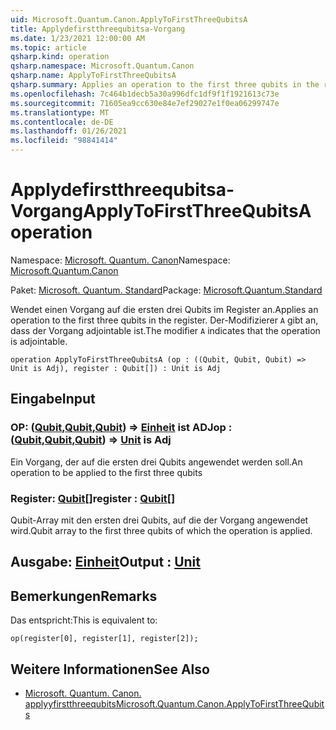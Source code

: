 ```yaml
---
uid: Microsoft.Quantum.Canon.ApplyToFirstThreeQubitsA
title: Applydefirstthreequbitsa-Vorgang
ms.date: 1/23/2021 12:00:00 AM
ms.topic: article
qsharp.kind: operation
qsharp.namespace: Microsoft.Quantum.Canon
qsharp.name: ApplyToFirstThreeQubitsA
qsharp.summary: Applies an operation to the first three qubits in the register. The modifier `A` indicates that the operation is adjointable.
ms.openlocfilehash: 7c464b1decb5a30a996dfc1df9f1f1921613c73e
ms.sourcegitcommit: 71605ea9cc630e84e7ef29027e1f0ea06299747e
ms.translationtype: MT
ms.contentlocale: de-DE
ms.lasthandoff: 01/26/2021
ms.locfileid: "98841414"
---
```

# <a name="applytofirstthreequbitsa-operation"></a><span data-ttu-id="8866f-102">Applydefirstthreequbitsa-Vorgang</span><span class="sxs-lookup"><span data-stu-id="8866f-102">ApplyToFirstThreeQubitsA operation</span></span>

<span data-ttu-id="8866f-103">Namespace: [Microsoft. Quantum. Canon](xref:Microsoft.Quantum.Canon)</span><span class="sxs-lookup"><span data-stu-id="8866f-103">Namespace: [Microsoft.Quantum.Canon](xref:Microsoft.Quantum.Canon)</span></span>

<span data-ttu-id="8866f-104">Paket: [Microsoft. Quantum. Standard](https://nuget.org/packages/Microsoft.Quantum.Standard)</span><span class="sxs-lookup"><span data-stu-id="8866f-104">Package: [Microsoft.Quantum.Standard](https://nuget.org/packages/Microsoft.Quantum.Standard)</span></span>


<span data-ttu-id="8866f-105">Wendet einen Vorgang auf die ersten drei Qubits im Register an.</span><span class="sxs-lookup"><span data-stu-id="8866f-105">Applies an operation to the first three qubits in the register.</span></span>
<span data-ttu-id="8866f-106">Der-Modifizierer `A` gibt an, dass der Vorgang adjointable ist.</span><span class="sxs-lookup"><span data-stu-id="8866f-106">The modifier `A` indicates that the operation is adjointable.</span></span>

```qsharp
operation ApplyToFirstThreeQubitsA (op : ((Qubit, Qubit, Qubit) => Unit is Adj), register : Qubit[]) : Unit is Adj
```


## <a name="input"></a><span data-ttu-id="8866f-107">Eingabe</span><span class="sxs-lookup"><span data-stu-id="8866f-107">Input</span></span>

### <a name="op--qubitqubitqubit--unit--is-adj"></a><span data-ttu-id="8866f-108">OP: ([Qubit](xref:microsoft.quantum.lang-ref.qubit),[Qubit](xref:microsoft.quantum.lang-ref.qubit),[Qubit](xref:microsoft.quantum.lang-ref.qubit)) => [Einheit](xref:microsoft.quantum.lang-ref.unit)  ist ADJ</span><span class="sxs-lookup"><span data-stu-id="8866f-108">op : ([Qubit](xref:microsoft.quantum.lang-ref.qubit),[Qubit](xref:microsoft.quantum.lang-ref.qubit),[Qubit](xref:microsoft.quantum.lang-ref.qubit)) => [Unit](xref:microsoft.quantum.lang-ref.unit)  is Adj</span></span>

<span data-ttu-id="8866f-109">Ein Vorgang, der auf die ersten drei Qubits angewendet werden soll.</span><span class="sxs-lookup"><span data-stu-id="8866f-109">An operation to be applied to the first three qubits</span></span>


### <a name="register--qubit"></a><span data-ttu-id="8866f-110">Register: [Qubit](xref:microsoft.quantum.lang-ref.qubit)[]</span><span class="sxs-lookup"><span data-stu-id="8866f-110">register : [Qubit](xref:microsoft.quantum.lang-ref.qubit)[]</span></span>

<span data-ttu-id="8866f-111">Qubit-Array mit den ersten drei Qubits, auf die der Vorgang angewendet wird.</span><span class="sxs-lookup"><span data-stu-id="8866f-111">Qubit array to the first three qubits of which the operation is applied.</span></span>



## <a name="output--unit"></a><span data-ttu-id="8866f-112">Ausgabe: [Einheit](xref:microsoft.quantum.lang-ref.unit)</span><span class="sxs-lookup"><span data-stu-id="8866f-112">Output : [Unit](xref:microsoft.quantum.lang-ref.unit)</span></span>



## <a name="remarks"></a><span data-ttu-id="8866f-113">Bemerkungen</span><span class="sxs-lookup"><span data-stu-id="8866f-113">Remarks</span></span>

<span data-ttu-id="8866f-114">Das entspricht:</span><span class="sxs-lookup"><span data-stu-id="8866f-114">This is equivalent to:</span></span>

```qsharp
op(register[0], register[1], register[2]);
```

## <a name="see-also"></a><span data-ttu-id="8866f-115">Weitere Informationen</span><span class="sxs-lookup"><span data-stu-id="8866f-115">See Also</span></span>

- [<span data-ttu-id="8866f-116">Microsoft. Quantum. Canon. applyyfirstthreequbits</span><span class="sxs-lookup"><span data-stu-id="8866f-116">Microsoft.Quantum.Canon.ApplyToFirstThreeQubits</span></span>](xref:Microsoft.Quantum.Canon.ApplyToFirstThreeQubits)